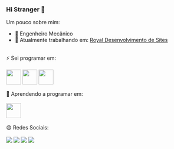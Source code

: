### Hi Stranger 🖖

Um pouco sobre mim:

- 🧰 Engenheiro Mecânico
- 🔭 Atualmente trabalhando em:  <a href="https://royalsites.com.br/" target="_blank"> Royal Desenvolvimento de Sites </a>

<div style="display: inline_block"><br>
⚡ Sei programar em: <br><br>
<a>  <img align="center" height="40" width="40"  src="https://cdn-icons-png.flaticon.com/512/174/174881.png" target="_blank"></a> 
<a>  <img align="center" height="40" width="40"  src="https://cdn-icons-png.flaticon.com/512/226/226269.png"></a> 
<a>  <img align="center" height="40" width="40"  src="https://cdn-icons-png.flaticon.com/512/732/732190.png"></a> 

</div>

<div style="display: inline_block"><br>
🤔 Aprendendo a programar em: <br><br>
<a>  <img align="center" height="40" width="40"  src="https://cdn-icons-png.flaticon.com/512/1199/1199124.png"></a> 

</div>


</br>
😄 Redes Sociais: <br> <br>
  <a href="https://instagram.com/bielgsilva" target="_blank"><img src="https://img.shields.io/badge/-Instagram-%23E4405F?style=for-the-badge&logo=instagram&logoColor=white" target="_blank"></a>
 <a href="https://discord.gg/a9HBu2z8" target="_blank"><img src="https://img.shields.io/badge/Discord-7289DA?style=for-the-badge&logo=discord&logoColor=white" target="_blank"></a> 
  <a href = "mailto:ggsilva.eng@gmail.com"><img src="https://img.shields.io/badge/-Gmail-%23333?style=for-the-badge&logo=gmail&logoColor=white" target="_blank"></a>
  <a href="https://www.linkedin.com/in/ggsilvaeng" target="_blank"><img src="https://img.shields.io/badge/-LinkedIn-%230077B5?style=for-the-badge&logo=linkedin&logoColor=white" target="_blank"></a> 



